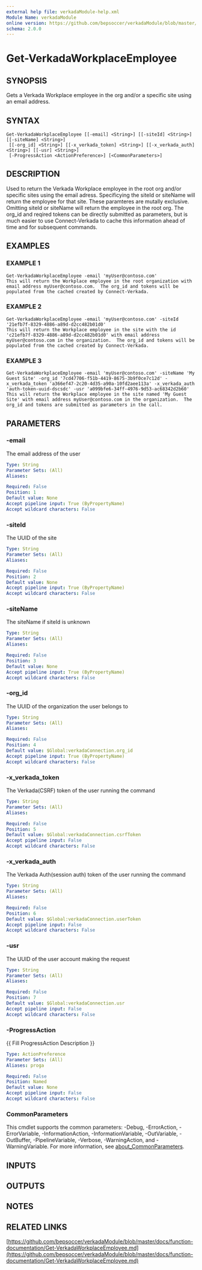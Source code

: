 ```yaml
---
external help file: verkadaModule-help.xml
Module Name: verkadaModule
online version: https://github.com/bepsoccer/verkadaModule/blob/master/docs/function-documentation/Get-VerkadaWorkplaceEmployee.md
schema: 2.0.0
---
```


# Get-VerkadaWorkplaceEmployee

## SYNOPSIS
Gets a Verkada Workplace employee in the org and/or a specific site using an email address.

## SYNTAX

```
Get-VerkadaWorkplaceEmployee [[-email] <String>] [[-siteId] <String>] [[-siteName] <String>]
 [[-org_id] <String>] [[-x_verkada_token] <String>] [[-x_verkada_auth] <String>] [[-usr] <String>]
 [-ProgressAction <ActionPreference>] [<CommonParameters>]
```

## DESCRIPTION
Used to return the Verkada Workplace employee in the root org and/or specific sites using the email adress. 
Specificying the siteId or siteName will return the employee for that site. 
These paramteres are mutally exclusive. 
Omitting siteId or siteName will return the employee in the root org.
The org_id and reqired tokens can be directly submitted as parameters, but is much easier to use Connect-Verkada to cache this information ahead of time and for subsequent commands.

## EXAMPLES

### EXAMPLE 1
```
Get-VerkadaWorkplaceEmployee -email 'myUser@contoso.com'
This will return the Workplace employee in the root organization with email address myUser@contoso.com.  The org_id and tokens will be populated from the cached created by Connect-Verkada.
```

### EXAMPLE 2
```
Get-VerkadaWorkplaceEmployee -email 'myUser@contoso.com' -siteId '21efb7f-8329-4886-a89d-d2cc482b01d0'
This will return the Workplace employee in the site with the id 'c21efb7f-8329-4886-a89d-d2cc482b01d0' with email address myUser@contoso.com in the organization.  The org_id and tokens will be populated from the cached created by Connect-Verkada.
```

### EXAMPLE 3
```
Get-VerkadaWorkplaceEmployee -email 'myUser@contoso.com' -siteName 'My Guest Site' -org_id '7cd47706-f51b-4419-8675-3b9f0ce7c12d' -x_verkada_token 'a366ef47-2c20-4d35-a90a-10fd2aee113a' -x_verkada_auth 'auth-token-uuid-dscsdc' -usr 'a099bfe6-34ff-4976-9d53-ac68342d2b60'
This will return the Workplace employee in the site named 'My Guest Site' with email address myUser@contoso.com in the organization.  The org_id and tokens are submitted as parameters in the call.
```

## PARAMETERS

### -email
The email address of the user

```yaml
Type: String
Parameter Sets: (All)
Aliases:

Required: False
Position: 1
Default value: None
Accept pipeline input: True (ByPropertyName)
Accept wildcard characters: False
```

### -siteId
The UUID of the site

```yaml
Type: String
Parameter Sets: (All)
Aliases:

Required: False
Position: 2
Default value: None
Accept pipeline input: True (ByPropertyName)
Accept wildcard characters: False
```

### -siteName
The siteName if siteId is unknown

```yaml
Type: String
Parameter Sets: (All)
Aliases:

Required: False
Position: 3
Default value: None
Accept pipeline input: True (ByPropertyName)
Accept wildcard characters: False
```

### -org_id
The UUID of the organization the user belongs to

```yaml
Type: String
Parameter Sets: (All)
Aliases:

Required: False
Position: 4
Default value: $Global:verkadaConnection.org_id
Accept pipeline input: True (ByPropertyName)
Accept wildcard characters: False
```

### -x_verkada_token
The Verkada(CSRF) token of the user running the command

```yaml
Type: String
Parameter Sets: (All)
Aliases:

Required: False
Position: 5
Default value: $Global:verkadaConnection.csrfToken
Accept pipeline input: False
Accept wildcard characters: False
```

### -x_verkada_auth
The Verkada Auth(session auth) token of the user running the command

```yaml
Type: String
Parameter Sets: (All)
Aliases:

Required: False
Position: 6
Default value: $Global:verkadaConnection.userToken
Accept pipeline input: False
Accept wildcard characters: False
```

### -usr
The UUID of the user account making the request

```yaml
Type: String
Parameter Sets: (All)
Aliases:

Required: False
Position: 7
Default value: $Global:verkadaConnection.usr
Accept pipeline input: False
Accept wildcard characters: False
```

### -ProgressAction
{{ Fill ProgressAction Description }}

```yaml
Type: ActionPreference
Parameter Sets: (All)
Aliases: proga

Required: False
Position: Named
Default value: None
Accept pipeline input: False
Accept wildcard characters: False
```

### CommonParameters
This cmdlet supports the common parameters: -Debug, -ErrorAction, -ErrorVariable, -InformationAction, -InformationVariable, -OutVariable, -OutBuffer, -PipelineVariable, -Verbose, -WarningAction, and -WarningVariable. For more information, see [about_CommonParameters](http://go.microsoft.com/fwlink/?LinkID=113216).

## INPUTS

## OUTPUTS

## NOTES

## RELATED LINKS

[https://github.com/bepsoccer/verkadaModule/blob/master/docs/function-documentation/Get-VerkadaWorkplaceEmployee.md](https://github.com/bepsoccer/verkadaModule/blob/master/docs/function-documentation/Get-VerkadaWorkplaceEmployee.md)

